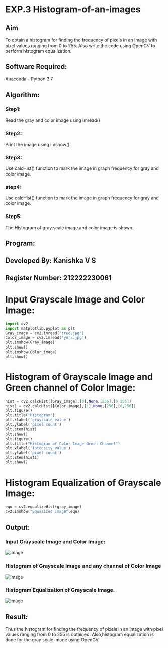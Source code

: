 # EXP.3  Histogram-of-an-images
## Aim
To obtain a histogram for finding the frequency of pixels in an Image with pixel values ranging from 0 to 255. Also write the code using OpenCV to perform histogram equalization.

## Software Required:
Anaconda - Python 3.7

## Algorithm:
### Step1:
Read the gray and color image using imread()

### Step2:
Print the image using imshow().



### Step3:
Use calcHist() function to mark the image in graph frequency for gray and color image.

### step4:
Use calcHist() function to mark the image in graph frequency for gray and color image.

### Step5:
The Histogram of gray scale image and color image is shown.


## Program:

## Developed By: Kanishka V S
## Register Number: 212222230061
# Input Grayscale Image and Color Image:
```py
import cv2
import matplotlib.pyplot as plt
Gray_image = cv2.imread('tree.jpg')
Color_image = cv2.imread('york.jpg')
plt.imshow(Gray_image)
plt.show()
plt.imshow(Color_image)
plt.show()
```
# Histogram of Grayscale Image and Green channel of Color Image:
```py
hist = cv2.calcHist([Gray_image],[0],None,[256],[0,256])
hist1 = cv2.calcHist([Color_image],[1],None,[256],[0,256])
plt.figure()
plt.title("Histogram")
plt.xlabel('grayscale value')
plt.ylabel('pixel count')
plt.stem(hist)
plt.show()
plt.figure()
plt.title("Histogram of Color Image Green Channel")
plt.xlabel('Intensity value')
plt.ylabel('pixel count')
plt.stem(hist1)
plt.show()
```
# Histogram Equalization of Grayscale Image:
```py
equ = cv2.equalizeHist(gray_image)
cv2.imshow("Equalized Image",equ)
```
## Output:
### Input Grayscale Image and Color Image:
![image](https://github.com/kanishka2305/Histogram-of-an-images/assets/113497357/7aaaa316-3331-4627-8d8a-0bf5fb78dc95)

### Histogram of Grayscale Image and any channel of Color Image
![image](https://github.com/kanishka2305/Histogram-of-an-images/assets/113497357/d0715e80-2d38-49c7-9390-87ba9f6e5e2b)

### Histogram Equalization of Grayscale Image.
![image](https://github.com/kanishka2305/Histogram-of-an-images/assets/113497357/dab2a12e-fa77-42fd-824a-f2fa503c5d62)


## Result: 
Thus the histogram for finding the frequency of pixels in an image with pixel values ranging from 0 to 255 is obtained. Also,histogram equalization is done for the gray scale image using OpenCV.
